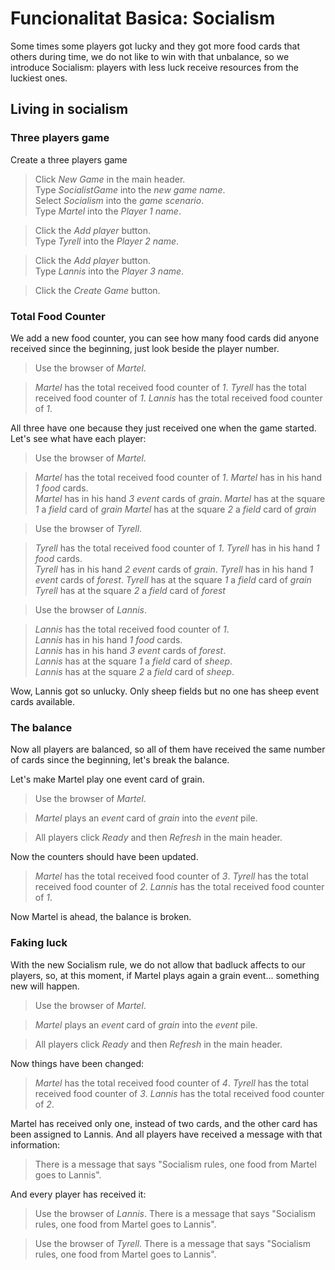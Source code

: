 # Funcionalitat Basica: Socialism

Some times some players got lucky and they got more
food cards that others during time, we do not like
to win with that unbalance, so we introduce Socialism:
players with less luck receive resources from the luckiest ones.

## Living in socialism

### Three players game

Create a three players game

 > Click _New Game_ in the main header.  
 > Type _SocialistGame_ into the _new game name_.    
 > Select _Socialism_ into the _game scenario_.  
 > Type _Martel_ into the _Player 1 name_.  
 <!-- MOCK take _field_ as _grain_ -->
 <!-- MOCK take _field_ as _grain_ -->
 <!-- MOCK take _event_ as _grain_ -->
 <!-- MOCK take _event_ as _grain_ -->
 <!-- MOCK take _event_ as _grain_ -->
 > Click the _Add player_ button.  
 > Type _Tyrell_ into the _Player 2 name_.  
 <!-- MOCK take _field_ as _grain_ -->
 <!-- MOCK take _field_ as _forest_ -->
 <!-- MOCK take _event_ as _grain_ -->
 <!-- MOCK take _event_ as _grain_ -->
 <!-- MOCK take _event_ as _forest_ -->
 > Click the _Add player_ button.  
 > Type _Lannis_ into the _Player 3 name_.  
 <!-- MOCK take _field_ as _sheep_ -->
 <!-- MOCK take _field_ as _sheep_ -->
 <!-- MOCK take _event_ as _forest_ -->
 <!-- MOCK take _event_ as _forest_ -->
 <!-- MOCK take _event_ as _forest_ -->
 > Click the _Create Game_ button.
 <!-- SNAPSHOT status=200 -->

### Total Food Counter

We add a new food counter, you can see how many food cards
did anyone received since the beginning, just look
beside the player number.

 > Use the browser of _Martel_.
 <!-- SNAPSHOT status=200 -->
 > _Martel_ has the total received food counter of _1_.
 > _Tyrell_ has the total received food counter of _1_.
 > _Lannis_ has the total received food counter of _1_.

All three have one because they just received one when
the game started. Let's see what have each player:

 > Use the browser of _Martel_.
 <!-- SNAPSHOT status=200 -->
 > _Martel_ has the total received food counter of _1_.
 > _Martel_ has in his hand _1_ _food_ cards.  
 > _Martel_ has in his hand _3_ _event_ cards of _grain_.
 > _Martel_ has at the square _1_ a _field_ card of _grain_
 > _Martel_ has at the square _2_ a _field_ card of _grain_

 > Use the browser of _Tyrell_.
 <!-- SNAPSHOT status=200 -->
 > _Tyrell_ has the total received food counter of _1_.
 > _Tyrell_ has in his hand _1_ _food_ cards.  
 > _Tyrell_ has in his hand _2_ _event_ cards of _grain_.
 > _Tyrell_ has in his hand _1_ _event_ cards of _forest_.
 > _Tyrell_ has at the square _1_ a _field_ card of _grain_
 > _Tyrell_ has at the square _2_ a _field_ card of _forest_

 > Use the browser of _Lannis_.
 <!-- SNAPSHOT status=200 -->
 > _Lannis_ has the total received food counter of _1_.  
 > _Lannis_ has in his hand _1_ _food_ cards.  
 > _Lannis_ has in his hand _3_ _event_ cards of _forest_.  
 > _Lannis_ has at the square _1_ a _field_ card of _sheep_.  
 > _Lannis_ has at the square _2_ a _field_ card of _sheep_.  

Wow, Lannis got so unlucky. Only sheep fields but no one has sheep event cards
available. 

### The balance

Now all players are balanced, so all of them have received
the same number of cards since the beginning, let's break the balance.

Let's make Martel play one event card of grain.


 > Use the browser of _Martel_.
 <!-- SNAPSHOT status=200 -->
 > _Martel_ plays an _event_ card of _grain_ into the _event_ pile.
 <!-- MOCK take _event_ as _grain_ -->
 > All players click _Ready_ and then _Refresh_ in the main header.
 <!-- SNAPSHOT status=200 --> 

Now the counters should have been updated.
 
 > _Martel_ has the total received food counter of _3_.
 > _Tyrell_ has the total received food counter of _2_.
 > _Lannis_ has the total received food counter of _1_.

Now Martel is ahead, the balance is broken.

### Faking luck

With the new Socialism rule, we do not allow that badluck
affects to our players, so, at this moment, if Martel
plays again a grain event... something new will happen.

 > Use the browser of _Martel_.
 <!-- SNAPSHOT status=200 -->
 > _Martel_ plays an _event_ card of _grain_ into the _event_ pile.
 <!-- MOCK take _event_ as _grain_ -->
 > All players click _Ready_ and then _Refresh_ in the main header.
 <!-- SNAPSHOT status=200 --> 
 
Now things have been changed:

 > _Martel_ has the total received food counter of _4_.
 > _Tyrell_ has the total received food counter of _3_.
 > _Lannis_ has the total received food counter of _2_.

Martel has received only one, instead of two cards, and the
other card has been assigned to Lannis. And all players
have received a message with that information:

 > There is a message that says "Socialism rules, one food from Martel goes to Lannis".

And every player has received it:

 > Use the browser of _Lannis_.
 > There is a message that says "Socialism rules, one food from Martel goes to Lannis".
 <!-- SNAPSHOT status=200 -->

 > Use the browser of _Tyrell_.
 > There is a message that says "Socialism rules, one food from Martel goes to Lannis".
 <!-- SNAPSHOT status=200 -->
